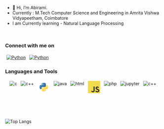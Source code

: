 - 👋 Hi, I’m Abirami.
- Currently : M.Tech Computer Science and Engineering in Amrita Vishwa Vidyapeetham, Coimbatore 
- I am Currently learning - Natural Language Processing



<br>




### Connect with me on 


<p align="center">
 
 <a href="https://www.linkedin.com/in/abirami-natarajan-211179194" target="_blank" rel="noopener noreferrer"> <img src="https://1000logos.net/wp-content/uploads/2017/03/Linkedin-Logo.png" alt="Python" height="80" style="vertical-align:top; margin:4px"></a>
 <a href="mailto:abinatsi2172@gmail.com"> <img src="https://www.freepnglogos.com/uploads/logo-gmail-png/logo-gmail-png-file-gmail-icon-svg-wikimedia-commons-0.png" alt="Python" height="80" style="vertical-align:top; margin:4px"></a>
</p>


### Languages and Tools

<p align="center">
<img src="https://toppng.com/uploads/preview/c-programming-icon-c-programming-language-logo-11562945679duaxtn3yq0.png" alt="c" height="40" style="vertical-align:top; margin:4px">
<img src="https://e7.pngegg.com/pngimages/46/626/png-clipart-c-logo-the-c-programming-language-computer-icons-computer-programming-source-code-programming-miscellaneous-template.png" alt="c++" height="40" style="vertical-align:top; margin:4px">
<img src="https://raw.githubusercontent.com/github/explore/80688e429a7d4ef2fca1e82350fe8e3517d3494d/topics/python/python.png" alt="Python" height="40" style="vertical-align:top; margin:4px">
<img src="https://img.favpng.com/19/25/8/java-programming-language-programmer-computer-programming-logo-png-favpng-fhppYS113xSPzB7babpSMhrfP.jpg" alt="java" height="40" style="vertical-align:top; margin:4px">
<img src="https://e7.pngegg.com/pngimages/840/443/png-clipart-html-5-logo-web-development-html-css3-canvas-element-web-design-w3c-html5-logo-miscellaneous-text-thumbnail.png" alt="html" height="40" style="vertical-align:top; margin:4px">
<img src="https://raw.githubusercontent.com/github/explore/80688e429a7d4ef2fca1e82350fe8e3517d3494d/topics/javascript/javascript.png" alt="Javascript" height="40" style="vertical-align:top; margin:4px">
<img src="https://mpng.subpng.com/20180704/or/kisspng-php-web-development-scripting-language-programming-saintgermainenlaye-5b3d50a38ad0a7.0598417915307449955686.jpg" alt="php" height="40" style="vertical-align:top; margin:4px">
<img src="https://p.kindpng.com/picc/s/733-7336229_make-jupyter-notebooks-easy-to-blog-in-wordpress.png" alt="jupyter" height="40" style="vertical-align:top; margin:4px">
<img src="https://3.bp.blogspot.com/-apoBeWFycKQ/XhKB8fEprwI/AAAAAAAACM4/Sl76yzNSNYwlShIBrheDAum8L9qRtWNdgCLcBGAsYHQ/s1600/colab.png" alt="c++" height="40" style="vertical-align:top; margin:4px">
</p>




<br>
<br>
<br>

![Top Langs](https://github-readme-stats.vercel.app/api/top-langs/?username=abirami-21&theme=tokyonight)

<!---
abirami-21/abirami-21 is a ✨ special ✨ repository because its `README.md` (this file) appears on your GitHub profile.
You can click the Preview link to take a look at your changes.
--->

